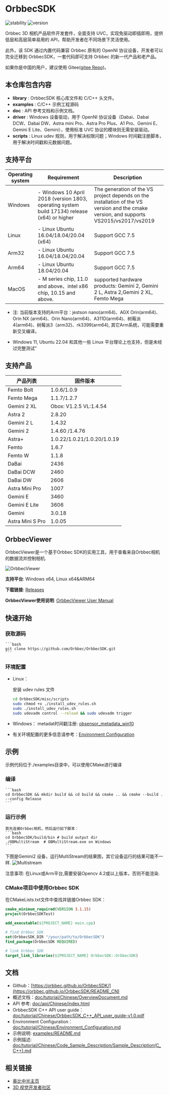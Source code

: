 # OrbbecSDK

![stability](https://img.shields.io/badge/stability-stable-green) ![version](https://img.shields.io/badge/version-1.9.4-green)

Orbbec 3D 相机产品软件开发套件，全面支持 UVC，实现免驱动即插即用，提供低层和高层简单易用的 API，帮助开发者在不同场景下灵活使用。

此外，该 SDK 通过内置代码兼容 Orbbec 原有的 OpenNI 协议设备，开发者可以完全迁移到 OrbbecSDK，一套代码即可支持 Orbbec 的新一代产品和老产品。

如果你是中国的用户，建议使用 Gitee([gitee Repo](https://gitee.com/orbbecdeveloper/OrbbecSDK))。

## 本仓库包含内容

* **library** : OrbbecSDK 核心库文件和 C/C++ 头文件。
* **examples** : C/C++ 示例工程源码
* **doc** : API 参考文档和示例文档。
* **driver** :  Windows 设备驱动，用于 OpenNI 协议设备（Dabai、Dabai DCW、Dabai DW、Astra mini Pro、Astra Pro Plus、A1 Pro、Gemini E、Gemini E Lite、Gemini），使用标准 UVC 协议的模块则无需安装驱动。
* **scripts** : Linux udev 规则，用于解决权限问题；Windows 时间戳注册脚本，用于解决时间戳和元数据问题。

## 支持平台

| Operating system | Requirement                                                  | Description |
| --- | --- | --- |
| Windows | - Windows 10 April 2018 (version 1803, operating system build 17134) release (x64) or higher<br /> | The generation of the VS project depends on the installation of the VS version and the cmake version, and supports VS2015/vs2017/vs2019 |
| Linux | - Linux Ubuntu 16.04/18.04/20.04 (x64)<br />|Support GCC 7.5|
| Arm32|- Linux Ubuntu 16.04/18.04/20.04<br /> |  Support GCC 7.5 |
| Arm64 |- Linux Ubuntu 18.04/20.04<br /> |  Support GCC 7.5 |
| MacOS |- M series chip, 11.0 and above、intel x86 chip, 10.15 and above. <br /> |  supported hardware products: Gemini 2, Gemini 2 L, Astra 2,Gemini 2 XL, Femto Mega |

* 注: 当前版本支持的Arm平台：jestson nano(arm64)、AGX Orin(arm64)、Orin NX (arm64)、Orin Nano(arm64)、A311D(arm64)、树莓派4(arm64)、树莓派3（arm32)、rk3399(arm64), 其它Arm系统，可能需要重新交叉编译。

* Windows 11, Ubuntu 22.04 和其他一些 Linux 平台理论上也支持，但是未经过完整测试”

## 支持产品

| **产品列表** | **固件版本** |
| --- | --- |
| Femto Bolt       | 1.0.6/1.0.9   |
| Femto Mega       | 1.1.7/1.2.7   |
| Gemini 2 XL      | Obox: V1.2.5  VL:1.4.54    |
| Astra 2          | 2.8.20                     |
| Gemini 2 L       | 1.4.32                     |
| Gemini 2         | 1.4.60 /1.4.76             |
| Astra+           | 1.0.22/1.0.21/1.0.20/1.0.19 |
| Femto            | 1.6.7                       |
| Femto W          | 1.1.8                       |
| DaBai            | 2436                        |
| DaBai DCW        | 2460                        |
| DaBai DW         | 2606                        |
| Astra Mini Pro   | 1007                        |
| Gemini E         | 3460                        |
| Gemini E Lite    | 3606                        |
| Gemini           | 3.0.18                      |
| Astra Mini S Pro | 1.0.05                      |


## OrbbecViewer
OrbbecViewer是一个基于Orbbec SDK的实用工具，用于查看来自Orbbec相机的数据流并控制相机.

![OrbbecViewer](doc/resources/OrbbecViewer.png)

**支持平台**: Windows x64, Linux x64&ARM64

**下载链接**: [Releases](https://github.com/orbbec/OrbbecSDK/releases)

**OrbbecViewer使用说明**: [OrbbecViewer User Manual](doc/OrbbecViewer/Chinese/OrbbecViewer.md)


## 快速开始

### 获取源码

    ```bash
    git clone https://github.com/Orbbec/OrbbecSDK.git
    ```

### 环境配置
* Linux：

    安装 udev rules 文件

    ``` bash
    cd OrbbecSDK/misc/scripts
    sudo chmod +x ./install_udev_rules.sh
    sudo ./install_udev_rules.sh
    sudo udevadm control --reload && sudo udevadm trigger
    ```

* Windows：
    metadat时间戳注册: [obsensor_metadata_win10](misc\scripts\obsensor_metadata_win10.md)

* 有关环境配置的更多信息请参考：[Environment Configuration](doc/tutorial/Chinese/Environment_Configuration.md)



## 示例
示例代码位于./examples目录中，可以使用CMake进行编译

### 编译

    ```bash
    cd OrbbecSDK && mkdir build && cd build && cmake .. && cmake --build . --config Release
    ```

### 运行示例
    首先连接Orbbec相机，然后运行如下脚本：
    ```bash
    cd OrbbecSDK/build/bin # build output dir
    ./OBMultiStream  # OBMultiStream.exe on Windows
    ```

下图是Gemini2 设备，运行MultiStream的结果图，其它设备运行的结果可能不一样.
![Multistream](doc/resources/Multistream.png)

注意事项:
在Linux或Arm平台,需要安装Opencv 4.2或以上版本，否则不能渲染.

### CMake项目中使用Orbbec SDK

在CMakeLists.txt文件中查找并链接Orbbec SDK：

```cmake
cmake_minimum_required(VERSION 3.1.15)
project(OrbbecSDKTest)

add_executable(${PROJECT_NAME} main.cpp)

# find Orbbec SDK
set(OrbbecSDK_DIR "/your/path/to/OrbbecSDK")
find_package(OrbbecSDK REQUIRED)

# link Orbbec SDK
target_link_libraries(${PROJECT_NAME} OrbbecSDK::OrbbecSDK)
```


## 文档

* Github：[https://orbbec.github.io/OrbbecSDK/](https://orbbec.github.io/OrbbecSDK/README_CN)
* 概述文档：[doc/tutorial/Chinese/OverviewDocument.md](doc/tutorial/Chinese/OverviewDocument.md)
* API 参考: [doc/api/Chinese/index.html](https://orbbec.github.io/OrbbecSDK/doc/api/Chinese/index.html)
* OrbbecSDK C++ API user guide：[doc/tutorial/Chinese/OrbbecSDK_C++_API_user_guide-v1.0.pdf](https://orbbec.github.io/OrbbecSDK/doc/tutorial/Chinese/OrbbecSDK_C++_API_user_guide-v1.0.pdf)
* Environment Configuration：[doc/tutorial/Chinese/Environment_Configuration.md](doc/tutorial/Chinese/Environment_Configuration.md)
* 示例说明: [examples/README.md](examples/README_CN.md)
* 示例描述: [doc/tutorial/Chinese/Code_Sample_Description/Sample_Description(C_C++).md](doc/tutorial/Chinese/Code_Sample_Description/Sample_Description(C_C++).md)



## 相关链接

* [奥比中光主页](https://www.orbbec.com.cn/)
* [3D 视觉开发者社区](https://developer.orbbec.com.cn/)
